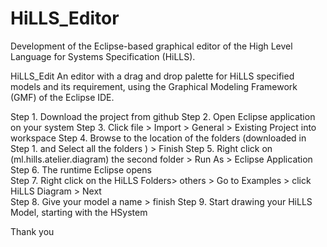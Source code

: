 # HiLLS_Editor
Development of the Eclipse-based graphical editor of the High Level Language for Systems Specification (HiLLS).

HiLLS_Edit
An editor with a drag and drop palette for HiLLS specified models and its requirement, 
using the Graphical Modeling Framework (GMF) of the Eclipse IDE. 

Step 1. Download the project from github
Step 2. Open Eclipse application on your system 
Step 3. Click file > Import  > General > Existing Project into workspace 
Step 4. Browse to the location of the folders (downloaded in Step 1. and Select all the folders ) > Finish 
Step 5. Right click on (ml.hills.atelier.diagram) the second folder > Run As > Eclipse Application
Step 6. The runtime Eclipse opens   
Step 7. Right click on the HiLLS Folders> others > Go to Examples > click HiLLS Diagram > Next  
Step 8. Give your model a name > finish 
Step 9. Start drawing your HiLLS Model, starting with the HSystem

Thank you
